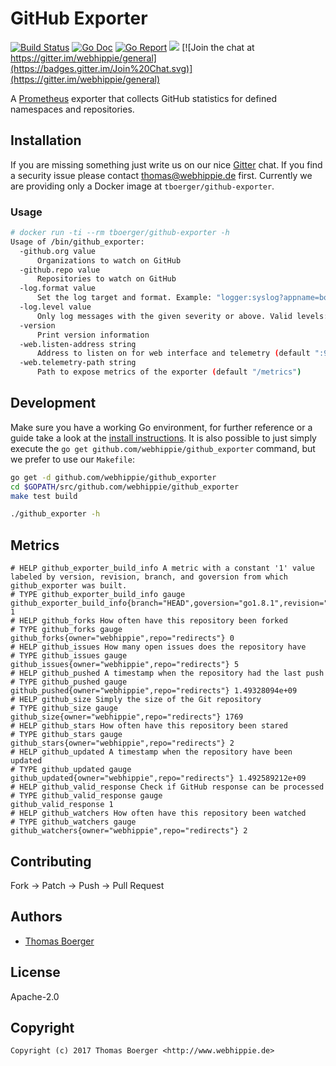 # GitHub Exporter

[![Build Status](http://github.dronehippie.de/api/badges/webhippie/github_exporter/status.svg)](http://github.dronehippie.de/webhippie/github_exporter)
[![Go Doc](https://godoc.org/github.com/webhippie/github_exporter?status.svg)](http://godoc.org/github.com/webhippie/github_exporter)
[![Go Report](http://goreportcard.com/badge/github.com/webhippie/github_exporter)](http://goreportcard.com/report/github.com/webhippie/github_exporter)
[![](https://images.microbadger.com/badges/image/tboerger/github-exporter.svg)](http://microbadger.com/images/tboerger/github-exporter "Get your own image badge on microbadger.com")
[![Join the chat at https://gitter.im/webhippie/general](https://badges.gitter.im/Join%20Chat.svg)](https://gitter.im/webhippie/general)

A [Prometheus](https://prometheus.io/) exporter that collects GitHub statistics for defined namespaces and repositories.


## Installation

If you are missing something just write us on our nice [Gitter](https://gitter.im/webhippie/general) chat. If you find a security issue please contact thomas@webhippie.de first. Currently we are providing only a Docker image at `tboerger/github-exporter`.


### Usage

```bash
# docker run -ti --rm tboerger/github-exporter -h
Usage of /bin/github_exporter:
  -github.org value
      Organizations to watch on GitHub
  -github.repo value
      Repositories to watch on GitHub
  -log.format value
      Set the log target and format. Example: "logger:syslog?appname=bob&local=7" or "logger:stdout?json=true" (default "logger:stderr")
  -log.level value
      Only log messages with the given severity or above. Valid levels: [debug, info, warn, error, fatal] (default "info")
  -version
      Print version information
  -web.listen-address string
      Address to listen on for web interface and telemetry (default ":9104")
  -web.telemetry-path string
      Path to expose metrics of the exporter (default "/metrics")
```


## Development

Make sure you have a working Go environment, for further reference or a guide take a look at the [install instructions](http://golang.org/doc/install.html). It is also possible to just simply execute the `go get github.com/webhippie/github_exporter` command, but we prefer to use our `Makefile`:

```bash
go get -d github.com/webhippie/github_exporter
cd $GOPATH/src/github.com/webhippie/github_exporter
make test build

./github_exporter -h
```


## Metrics

```
# HELP github_exporter_build_info A metric with a constant '1' value labeled by version, revision, branch, and goversion from which github_exporter was built.
# TYPE github_exporter_build_info gauge
github_exporter_build_info{branch="HEAD",goversion="go1.8.1",revision="HEAD",version="0.1.0"} 1
# HELP github_forks How often have this repository been forked
# TYPE github_forks gauge
github_forks{owner="webhippie",repo="redirects"} 0
# HELP github_issues How many open issues does the repository have
# TYPE github_issues gauge
github_issues{owner="webhippie",repo="redirects"} 5
# HELP github_pushed A timestamp when the repository had the last push
# TYPE github_pushed gauge
github_pushed{owner="webhippie",repo="redirects"} 1.49328094e+09
# HELP github_size Simply the size of the Git repository
# TYPE github_size gauge
github_size{owner="webhippie",repo="redirects"} 1769
# HELP github_stars How often have this repository been stared
# TYPE github_stars gauge
github_stars{owner="webhippie",repo="redirects"} 2
# HELP github_updated A timestamp when the repository have been updated
# TYPE github_updated gauge
github_updated{owner="webhippie",repo="redirects"} 1.492589212e+09
# HELP github_valid_response Check if GitHub response can be processed
# TYPE github_valid_response gauge
github_valid_response 1
# HELP github_watchers How often have this repository been watched
# TYPE github_watchers gauge
github_watchers{owner="webhippie",repo="redirects"} 2
```


## Contributing

Fork -> Patch -> Push -> Pull Request


## Authors

* [Thomas Boerger](https://github.com/tboerger)


## License

Apache-2.0


## Copyright

```
Copyright (c) 2017 Thomas Boerger <http://www.webhippie.de>
```
